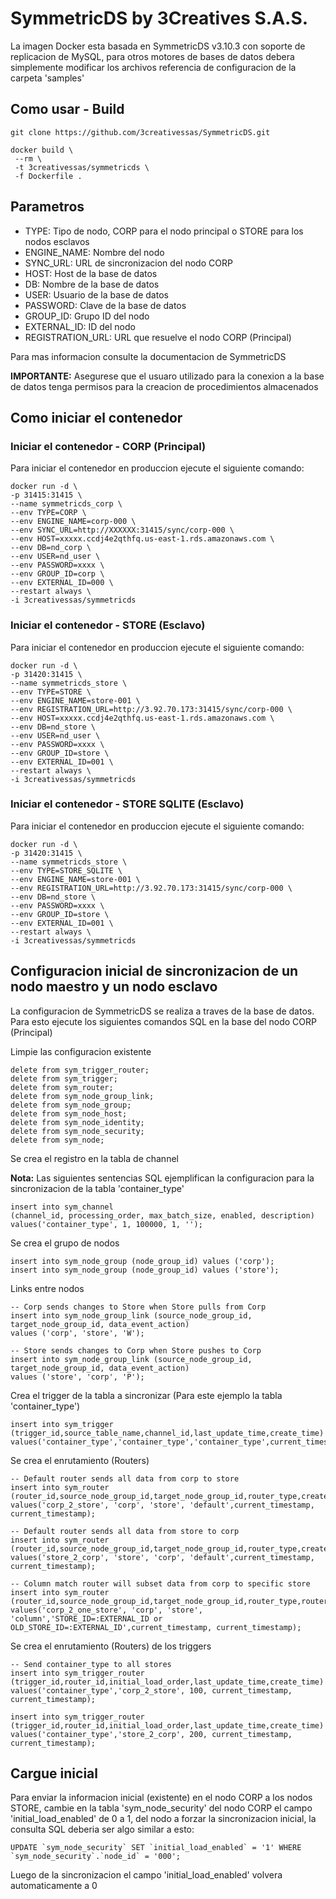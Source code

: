 # SymmetricDS by 3Creatives S.A.S.

La imagen Docker esta basada en SymmetricDS v3.10.3 con soporte de replicacion de MySQL, para otros motores de bases de datos debera simplemente modificar los archivos referencia de configuracion de la carpeta 'samples'

## Como usar - Build

```
git clone https://github.com/3creativessas/SymmetricDS.git

docker build \
 --rm \
 -t 3creativessas/symmetricds \
 -f Dockerfile .
```

## Parametros

* TYPE: Tipo de nodo, CORP para el nodo principal o STORE para los nodos esclavos
* ENGINE_NAME: Nombre del nodo
* SYNC_URL: URL de sincronizacion del nodo CORP
* HOST: Host de la base de datos
* DB: Nombre de la base de datos 
* USER: Usuario de la base de datos
* PASSWORD: Clave de la base de datos
* GROUP_ID: Grupo ID del nodo
* EXTERNAL_ID: ID del nodo
* REGISTRATION_URL: URL que resuelve el nodo CORP (Principal)

Para mas informacion consulte la documentacion de SymmetricDS

**IMPORTANTE:** Asegurese que el usuaro utilizado para la conexion a la base de datos tenga permisos para la creacion de procedimientos almacenados

## Como iniciar el contenedor

### Iniciar el contenedor - CORP (Principal)
Para iniciar el contenedor en produccion ejecute el siguiente comando:

```
docker run -d \
-p 31415:31415 \
--name symmetricds_corp \
--env TYPE=CORP \
--env ENGINE_NAME=corp-000 \
--env SYNC_URL=http://XXXXXX:31415/sync/corp-000 \
--env HOST=xxxxx.ccdj4e2qthfq.us-east-1.rds.amazonaws.com \
--env DB=nd_corp \
--env USER=nd_user \
--env PASSWORD=xxxx \
--env GROUP_ID=corp \
--env EXTERNAL_ID=000 \
--restart always \
-i 3creativessas/symmetricds
```

### Iniciar el contenedor - STORE (Esclavo)
Para iniciar el contenedor en produccion ejecute el siguiente comando:

```
docker run -d \
-p 31420:31415 \
--name symmetricds_store \
--env TYPE=STORE \
--env ENGINE_NAME=store-001 \
--env REGISTRATION_URL=http://3.92.70.173:31415/sync/corp-000 \
--env HOST=xxxxx.ccdj4e2qthfq.us-east-1.rds.amazonaws.com \
--env DB=nd_store \
--env USER=nd_user \
--env PASSWORD=xxxx \
--env GROUP_ID=store \
--env EXTERNAL_ID=001 \
--restart always \
-i 3creativessas/symmetricds
```

### Iniciar el contenedor - STORE SQLITE (Esclavo)
Para iniciar el contenedor en produccion ejecute el siguiente comando:

```
docker run -d \
-p 31420:31415 \
--name symmetricds_store \
--env TYPE=STORE_SQLITE \
--env ENGINE_NAME=store-001 \
--env REGISTRATION_URL=http://3.92.70.173:31415/sync/corp-000 \
--env DB=nd_store \
--env PASSWORD=xxxx \
--env GROUP_ID=store \
--env EXTERNAL_ID=001 \
--restart always \
-i 3creativessas/symmetricds
```

## Configuracion inicial de sincronizacion de un nodo maestro y un nodo esclavo

La configuracion de SymmetricDS se realiza a traves de la base de datos. Para esto ejecute los siguientes comandos SQL en la base del nodo CORP (Principal)

Limpie las configuracion existente

```
delete from sym_trigger_router;
delete from sym_trigger;
delete from sym_router;
delete from sym_node_group_link;
delete from sym_node_group;
delete from sym_node_host;
delete from sym_node_identity;
delete from sym_node_security;
delete from sym_node;
```

Se crea el registro en la tabla de channel

**Nota:** Las siguientes sentencias SQL ejemplifican la configuracion para la sincronizacion de la tabla 'container_type'

```
insert into sym_channel 
(channel_id, processing_order, max_batch_size, enabled, description)
values('container_type', 1, 100000, 1, '');
```

Se crea el grupo de nodos

```
insert into sym_node_group (node_group_id) values ('corp');
insert into sym_node_group (node_group_id) values ('store');
```

Links entre nodos

```
-- Corp sends changes to Store when Store pulls from Corp
insert into sym_node_group_link (source_node_group_id, target_node_group_id, data_event_action) 
values ('corp', 'store', 'W');

-- Store sends changes to Corp when Store pushes to Corp
insert into sym_node_group_link (source_node_group_id, target_node_group_id, data_event_action) 
values ('store', 'corp', 'P');
```

Crea el trigger de la tabla a sincronizar (Para este ejemplo la tabla 'container_type')

```
insert into sym_trigger 
(trigger_id,source_table_name,channel_id,last_update_time,create_time)
values('container_type','container_type','container_type',current_timestamp,current_timestamp);
```

Se crea el enrutamiento (Routers)

```
-- Default router sends all data from corp to store 
insert into sym_router 
(router_id,source_node_group_id,target_node_group_id,router_type,create_time,last_update_time)
values('corp_2_store', 'corp', 'store', 'default',current_timestamp, current_timestamp);

-- Default router sends all data from store to corp
insert into sym_router 
(router_id,source_node_group_id,target_node_group_id,router_type,create_time,last_update_time)
values('store_2_corp', 'store', 'corp', 'default',current_timestamp, current_timestamp);

-- Column match router will subset data from corp to specific store
insert into sym_router 
(router_id,source_node_group_id,target_node_group_id,router_type,router_expression,create_time,last_update_time)
values('corp_2_one_store', 'corp', 'store', 'column','STORE_ID=:EXTERNAL_ID or OLD_STORE_ID=:EXTERNAL_ID',current_timestamp, current_timestamp);
```

Se crea el enrutamiento (Routers) de los triggers

```
-- Send container_type to all stores
insert into sym_trigger_router 
(trigger_id,router_id,initial_load_order,last_update_time,create_time)
values('container_type','corp_2_store', 100, current_timestamp, current_timestamp);

insert into sym_trigger_router 
(trigger_id,router_id,initial_load_order,last_update_time,create_time)
values('container_type','store_2_corp', 200, current_timestamp, current_timestamp);
```

## Cargue inicial

Para enviar la informacion inicial (existente) en el nodo CORP a los nodos STORE, cambie en la tabla 'sym_node_security' del nodo CORP el campo 'initial_load_enabled' de 0 a 1, del nodo a forzar la sincronizacion inicial, la consulta SQL deberia ser algo similar a esto:

```
UPDATE `sym_node_security` SET `initial_load_enabled` = '1' WHERE `sym_node_security`.`node_id` = '000';
```

Luego de la sincronizacion el campo 'initial_load_enabled' volvera automaticamente a 0